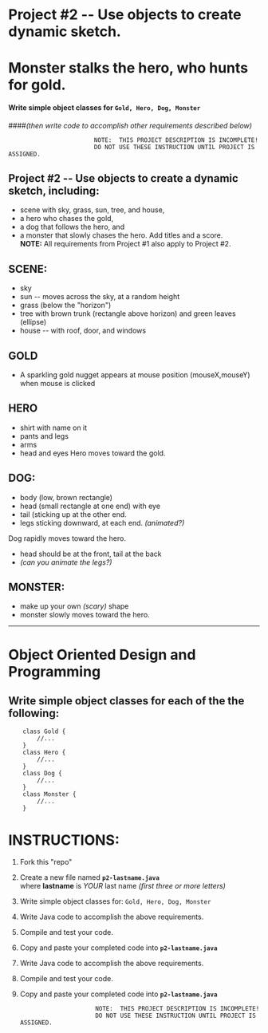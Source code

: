 # Project #2 -- Use objects to create dynamic sketch.
# Monster stalks the hero, who hunts for gold.

#### Write simple object classes for ```Gold, Hero, Dog, Monster```  
####_(then write code to accomplish other requirements described below)_

                            NOTE:  THIS PROJECT DESCRIPTION IS INCOMPLETE!
                            DO NOT USE THESE INSTRUCTION UNTIL PROJECT IS ASSIGNED.




## Project #2 -- Use objects to create a dynamic sketch, including:
+ scene with sky, grass, sun, tree, and house,  
+ a hero who chases the gold,
+ a dog that follows the hero, and
+ a monster that slowly chases the hero.
Add titles and a score.  
**NOTE:**  All requirements from Project #1 also apply to Project #2.  

## SCENE:
+ sky
+ sun -- moves across the sky, at a random height
+ grass (below the "horizon")
+ tree with brown trunk (rectangle above horizon) and green leaves (ellipse) 
+ house -- with roof, door, and windows

## GOLD
+ A sparkling gold nugget appears at mouse position (mouseX,mouseY) when mouse is clicked

## HERO
+ shirt with name on it
+ pants and legs
+ arms
+ head and eyes
Hero moves toward the gold.

## DOG:
+ body (low, brown rectangle)
+ head (small rectangle at one end) with eye
+ tail (sticking up at the other end.
+ legs sticking downward, at each end.  _(animated?)_

Dog rapidly moves toward the hero.  
+ head should be at the front, tail at the back
+ _(can you animate the legs?)_  

## MONSTER:
+ make up your own _(scary)_ shape
+ monster slowly moves toward the hero.

----

# Object Oriented Design and Programming
## Write simple object classes for each of the the following:
```
    class Gold { 
        //... 
    }
    class Hero { 
        //... 
    }
    class Dog { 
        //... 
    }
    class Monster { 
        //... 
    }
```

# INSTRUCTIONS:
1. Fork this "repo"
2. Create a new file named **`p2-lastname.java`**  
    where **lastname** is  *YOUR* last name
    *(first three or more letters)*
3. Write simple object classes for:  ```Gold, Hero, Dog, Monster```
4. Write Java code to accomplish the above requirements.
5. Compile and test your code.
6. Copy and paste your completed code into **`p2-lastname.java`**
4. Write Java code to accomplish the above requirements.
5. Compile and test your code.
6. Copy and paste your completed code into **`p2-lastname.java`**


                            NOTE:  THIS PROJECT DESCRIPTION IS INCOMPLETE!
                            DO NOT USE THESE INSTRUCTION UNTIL PROJECT IS ASSIGNED.
